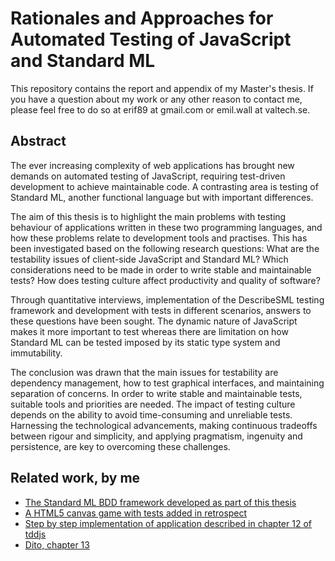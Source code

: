 Rationales and Approaches for Automated Testing of JavaScript and Standard ML
=============================================================================

This repository contains the report and appendix of my Master's thesis. If you
have a question about my work or any other reason to contact me, please feel
free to do so at erif89 at gmail.com or emil.wall at valtech.se.

Abstract
--------

The ever increasing complexity of web applications has brought new demands on
automated testing of JavaScript, requiring test-driven development to achieve
maintainable code. A contrasting area is testing of Standard ML, another
functional language but with important differences.

The aim of this thesis is to highlight the main problems with testing behaviour
of applications written in these two programming languages, and how these
problems relate to development tools and practises. This has been investigated
based on the following research questions: What are the testability issues of
client-side JavaScript and Standard ML? Which considerations need to be made in
order to write stable and maintainable tests? How does testing culture affect
productivity and quality of software?

Through quantitative interviews, implementation of the DescribeSML testing
framework and development with tests in different scenarios, answers to these
questions have been sought. The dynamic nature of JavaScript makes it more
important to test whereas there are limitation on how Standard ML can be tested
imposed by its static type system and immutability.

The conclusion was drawn that the main issues for testability are dependency
management, how to test graphical interfaces, and maintaining separation of
concerns. In order to write stable and maintainable tests, suitable tools and
priorities are needed. The impact of testing culture depends on the ability to
avoid time-consuming and unreliable tests. Harnessing the technological
advancements, making continuous tradeoffs between rigour and simplicity, and
applying pragmatism, ingenuity and persistence, are key to overcoming these
challenges.

Related work, by me
-------------------

- [The Standard ML BDD framework developed as part of this thesis](https://github.com/emilwall/DescribeSML)
- [A HTML5 canvas game with tests added in retrospect](https://github.com/emilwall/HTML5-Asteroids)
- [Step by step implementation of application described in chapter 12 of tddjs](https://github.com/emilwall/tddjs-ajax)
- [Dito, chapter 13](https://github.com/emilwall/tddjs-streaming)
